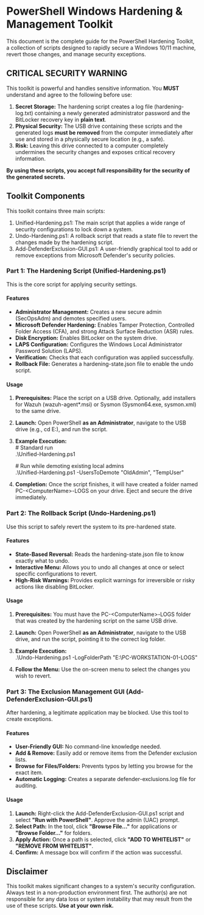 # **PowerShell Windows Hardening & Management Toolkit**

This document is the complete guide for the PowerShell Hardening Toolkit, a collection of scripts designed to rapidly secure a Windows 10/11 machine, revert those changes, and manage security exceptions.

## **CRITICAL SECURITY WARNING**

This toolkit is powerful and handles sensitive information. You **MUST** understand and agree to the following before use:

1. **Secret Storage:** The hardening script creates a log file (hardening-log.txt) containing a newly generated administrator password and the BitLocker recovery key in **plain text**.  
2. **Physical Security:** The USB drive containing these scripts and the generated logs **must be removed** from the computer immediately after use and stored in a physically secure location (e.g., a safe).  
3. **Risk:** Leaving this drive connected to a computer completely undermines the security changes and exposes critical recovery information.

**By using these scripts, you accept full responsibility for the security of the generated secrets.**

## **Toolkit Components**

This toolkit contains three main scripts:

1. Unified-Hardening.ps1: The main script that applies a wide range of security configurations to lock down a system.  
2. Undo-Hardening.ps1: A rollback script that reads a state file to revert the changes made by the hardening script.  
3. Add-DefenderExclusion-GUI.ps1: A user-friendly graphical tool to add or remove exceptions from Microsoft Defender's security policies.

### **Part 1: The Hardening Script (Unified-Hardening.ps1)**

This is the core script for applying security settings.

#### **Features**

* **Administrator Management:** Creates a new secure admin (SecOpsAdm) and demotes specified users.  
* **Microsoft Defender Hardening:** Enables Tamper Protection, Controlled Folder Access (CFA), and strong Attack Surface Reduction (ASR) rules.  
* **Disk Encryption:** Enables BitLocker on the system drive.  
* **LAPS Configuration:** Configures the Windows Local Administrator Password Solution (LAPS).  
* **Verification:** Checks that each configuration was applied successfully.  
* **Rollback File:** Generates a hardening-state.json file to enable the undo script.

#### **Usage**

1. **Prerequisites:** Place the script on a USB drive. Optionally, add installers for Wazuh (wazuh-agent\*.msi) or Sysmon (Sysmon64.exe, sysmon.xml) to the same drive.  
2. **Launch:** Open PowerShell **as an Administrator**, navigate to the USB drive (e.g., cd E:), and run the script.  
3. **Example Execution:**  
   \# Standard run  
   .\\Unified-Hardening.ps1

   \# Run while demoting existing local admins  
   .\\Unified-Hardening.ps1 \-UsersToDemote "OldAdmin", "TempUser"

4. **Completion:** Once the script finishes, it will have created a folder named PC-\<ComputerName\>-LOGS on your drive. Eject and secure the drive immediately.

### **Part 2: The Rollback Script (Undo-Hardening.ps1)**

Use this script to safely revert the system to its pre-hardened state.

#### **Features**

* **State-Based Reversal:** Reads the hardening-state.json file to know exactly what to undo.  
* **Interactive Menu:** Allows you to undo all changes at once or select specific configurations to revert.  
* **High-Risk Warnings:** Provides explicit warnings for irreversible or risky actions like disabling BitLocker.

#### **Usage**

1. **Prerequisites:** You must have the PC-\<ComputerName\>-LOGS folder that was created by the hardening script on the same USB drive.  
2. **Launch:** Open PowerShell **as an Administrator**, navigate to the USB drive, and run the script, pointing it to the correct log folder.  
3. **Example Execution:**  
   .\\Undo-Hardening.ps1 \-LogFolderPath "E:\\PC-WORKSTATION-01-LOGS"

4. **Follow the Menu:** Use the on-screen menu to select the changes you wish to revert.

### **Part 3: The Exclusion Management GUI (Add-DefenderExclusion-GUI.ps1)**

After hardening, a legitimate application may be blocked. Use this tool to create exceptions.

#### **Features**

* **User-Friendly GUI:** No command-line knowledge needed.  
* **Add & Remove:** Easily add or remove items from the Defender exclusion lists.  
* **Browse for Files/Folders:** Prevents typos by letting you browse for the exact item.  
* **Automatic Logging:** Creates a separate defender-exclusions.log file for auditing.

#### **Usage**

1. **Launch:** Right-click the Add-DefenderExclusion-GUI.ps1 script and select **"Run with PowerShell"**. Approve the admin (UAC) prompt.  
2. **Select Path:** In the tool, click **"Browse File..."** for applications or **"Browse Folder..."** for folders.  
3. **Apply Action:** Once a path is selected, click **"ADD TO WHITELIST"** or **"REMOVE FROM WHITELIST"**.  
4. **Confirm:** A message box will confirm if the action was successful.

## **Disclaimer**

This toolkit makes significant changes to a system's security configuration. Always test in a non-production environment first. The author(s) are not responsible for any data loss or system instability that may result from the use of these scripts. **Use at your own risk.**
